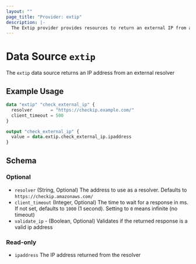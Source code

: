 ```yaml
---
layout: ""
page_title: "Provider: extip"
description: |-
  The Extip provider provides resources to return an external IP from a resolver.
---
```


# Data Source `extip`

The `extip` data source returns an IP address from an external resolver

## Example Usage

```terraform
data "extip" "check_external_ip" {
  resolver       = "https://checkip.example.com/"
  client_timeout = 500
}

output "check_external_ip" {
  value = data.extip.check_external_ip.ipaddress
}
```

## Schema

### Optional

- `resolver` (String, Optional) The address to use as a resolver. Defaults to `https://checkip.amazonaws.com/`
- `client_timeout` (Integer, Optional) The time to wait for a response in ms. If not set, defaults to `1000` (1 second). Setting to `0` means infinite (no timeout)
- `validate_ip` - (Boolean, Optional) Validates if the returned response is a valid ip address

### Read-only

- `ipaddress` The IP address returned from the resolver
